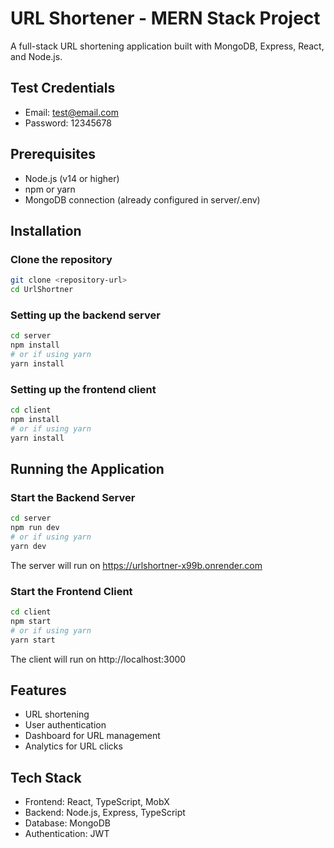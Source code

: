 # URL Shortener - MERN Stack Project

A full-stack URL shortening application built with MongoDB, Express, React, and Node.js.

## Test Credentials

- Email: test@email.com
- Password: 12345678

## Prerequisites

- Node.js (v14 or higher)
- npm or yarn
- MongoDB connection (already configured in server/.env)

## Installation

### Clone the repository

```bash
git clone <repository-url>
cd UrlShortner
```

### Setting up the backend server

```bash
cd server
npm install
# or if using yarn
yarn install
```

### Setting up the frontend client

```bash
cd client
npm install
# or if using yarn
yarn install
```

## Running the Application

### Start the Backend Server

```bash
cd server
npm run dev
# or if using yarn
yarn dev
```

The server will run on https://urlshortner-x99b.onrender.com

### Start the Frontend Client

```bash
cd client
npm start
# or if using yarn
yarn start
```

The client will run on http://localhost:3000

## Features

- URL shortening
- User authentication
- Dashboard for URL management
- Analytics for URL clicks

## Tech Stack

- Frontend: React, TypeScript, MobX
- Backend: Node.js, Express, TypeScript
- Database: MongoDB
- Authentication: JWT
